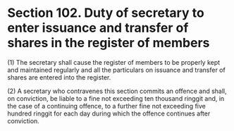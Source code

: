 # Section 102. Duty of secretary to enter issuance and transfer of shares in the register of members

\(1\) The secretary shall cause the register of members to be properly kept and maintained regularly and all the particulars on issuance and transfer of shares are entered into the register.

\(2\) A secretary who contravenes this section commits an offence and shall, on conviction, be liable to a fine not exceeding ten thousand ringgit and, in the case of a continuing offence, to a further fine not exceeding five hundred ringgit for each day during which the offence continues after conviction.

